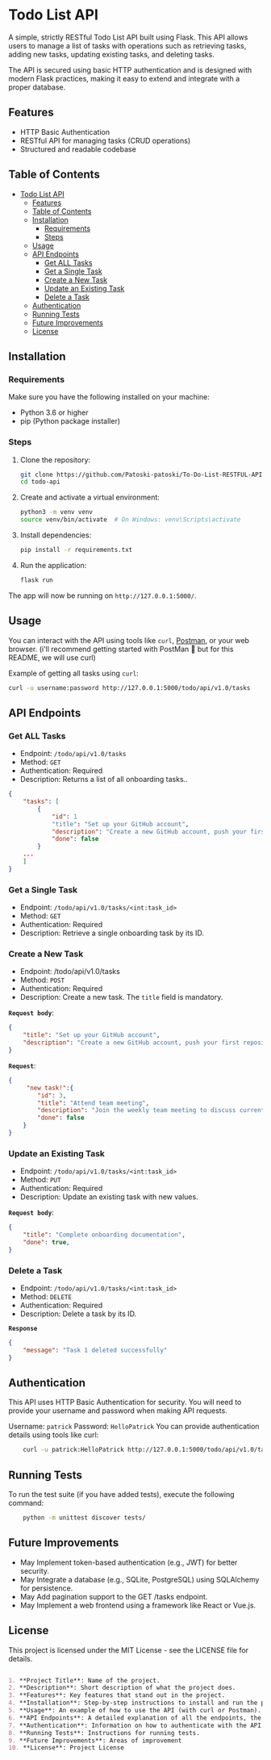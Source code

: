 # Todo List API

A simple, strictly RESTful Todo List API built using Flask. This API allows users to manage a list of tasks with operations such as retrieving tasks, adding new tasks, updating existing tasks, and deleting tasks.

The API is secured using basic HTTP authentication and is designed with modern Flask practices, making it easy to extend and integrate with a proper database.

## Features

- HTTP Basic Authentication
- RESTful API for managing tasks (CRUD operations)
- Structured and readable codebase

## Table of Contents

- [Todo List API](#todo-list-api)
  - [Features](#features)
  - [Table of Contents](#table-of-contents)
  - [Installation](#installation)
    - [Requirements](#requirements)
    - [Steps](#steps)
  - [Usage](#usage)
  - [API Endpoints](#api-endpoints)
    - [Get ALL Tasks](#get-all-tasks)
    - [Get a Single Task](#get-a-single-task)
    - [Create a New Task](#create-a-new-task)
    - [Update an Existing Task](#update-an-existing-task)
    - [Delete a Task](#delete-a-task)
  - [Authentication](#authentication)
  - [Running Tests](#running-tests)
  - [Future Improvements](#future-improvements)
  - [License](#license)

## Installation

### Requirements

Make sure you have the following installed on your machine:

- Python 3.6 or higher
- pip (Python package installer)

### Steps

1. Clone the repository:

    ```bash
    git clone https://github.com/Patoski-patoski/To-Do-List-RESTFUL-API.git
    cd todo-api
    ```

2. Create and activate a virtual environment:

    ```bash
    python3 -m venv venv
    source venv/bin/activate  # On Windows: venv\Scripts\activate
    ```

3. Install dependencies:

    ```bash
    pip install -r requirements.txt
    ```

4. Run the application:

    ```bash
    flask run
    ```

The app will now be running on `http://127.0.0.1:5000/`.

## Usage

You can interact with the API using tools like `curl`, [Postman](https://www.postman.com/), or your web browser. (i'll recommend getting started with PostMan 🙂 but for this README, we will use curl)

Example of getting all tasks using `curl`:

```bash
curl -u username:password http://127.0.0.1:5000/todo/api/v1.0/tasks
```

## API Endpoints

### Get ALL Tasks

- Endpoint: `/todo/api/v1.0/tasks`
- Method: `GET`
- Authentication: Required
- Description: Returns a list of all onboarding tasks..
  
```json
{
    "tasks": [
        {
            "id": 1
            "title": "Set up your GitHub account",
            "description": "Create a new GitHub account, push your first repository.",
            "done": false
        }
    ...
    ]
}
```

### Get a Single Task

- Endpoint: `/todo/api/v1.0/tasks/<int:task_id>`
- Method: `GET`
- Authentication: Required
- Description: Retrieve a single onboarding task by its ID.

### Create a New Task

- Endpoint: /todo/api/v1.0/tasks
- Method: `POST`
- Authentication: Required
- Description: Create a new task. The `title` field is mandatory.

**`Request body`**:

```json
{
    "title": "Set up your GitHub account",
    "description": "Create a new GitHub account, push your first repository."
}
```

**`Request`**:

```json
{
     "new task!":{
        "id": 3,
        "title": "Attend team meeting",
        "description": "Join the weekly team meeting to discuss current projects and updates.",
        "done": false
    }
}
```

### Update an Existing Task

- Endpoint: `/todo/api/v1.0/tasks/<int:task_id>`
- Method: `PUT`
- Authentication: Required
- Description: Update an existing task with new values.

**`Request body`**:

```json
{
    "title": "Complete onboarding documentation",
    "done": true,
}
```

### Delete a Task

- Endpoint: `/todo/api/v1.0/tasks/<int:task_id>`
- Method: `DELETE`
- Authentication: Required
- Description: Delete a task by its ID.

**`Response`**

```json
{
    "message": "Task 1 deleted successfully"
}
```

## Authentication

This API uses HTTP Basic Authentication for security. You will need to provide your username and password when making API requests.

Username: `patrick`
Password: `HelloPatrick`
You can provide authentication details using tools like curl:

```bash
    curl -u patrick:HelloPatrick http://127.0.0.1:5000/todo/api/v1.0/tasks
```

## Running Tests

To run the test suite (if you have added tests), execute the following command:

```bash
    python -m unittest discover tests/
```

## Future Improvements

- May Implement token-based authentication (e.g., JWT) for better security.
- May Integrate a database (e.g., SQLite, PostgreSQL) using SQLAlchemy for persistence.
- May Add pagination support to the GET /tasks endpoint.
- May Implement a web frontend using a framework like React or Vue.js.
  
## License

This project is licensed under the MIT License - see the LICENSE file for details.

```markdown

1. **Project Title**: Name of the project.
2. **Description**: Short description of what the project does.
3. **Features**: Key features that stand out in the project.
4. **Installation**: Step-by-step instructions to install and run the project.
5. **Usage**: An example of how to use the API (with curl or Postman).
6. **API Endpoints**: A detailed explanation of all the endpoints, the HTTP methods they use, the request format, and response format.
7. **Authentication**: Information on how to authenticate with the API (HTTP Basic Authentication in this case).
8. **Running Tests**: Instructions for running tests.
9. **Future Improvements**: Areas of improvement
10. **License**: Project License
```

